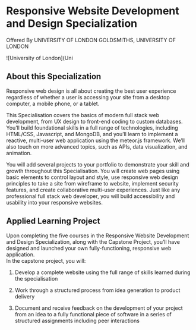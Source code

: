 # Responsive Website Development and Design Specialization
Offered By UNIVERSITY OF LONDON GOLDSMITHS, UNIVERSITY OF LONDON

![University of London](Uni

## About this Specialization
Responsive web design is all about creating the best user experience regardless of whether a user is accessing your site from a desktop computer, a mobile phone, or a tablet. 

This Specialisation covers the basics of modern full stack web development, from UX design to front-end coding to custom databases. You’ll build foundational skills in a full range of technologies, including HTML/CSS, Javascript, and MongoDB, and you’ll learn to implement a reactive, multi-user web application using the meteor.js framework. We’ll also touch on more advanced topics, such as APIs, data visualization, and animation.

You will add several projects to your portfolio to demonstrate your skill and growth throughout this Specialisation. You will create web pages using basic elements to control layout and style, use responsive web design principles to take a site from wireframe to website, implement security features, and create collaborative multi-user experiences. Just like any professional full stack web developer, you will build accessibility and usability into your responsive websites.

## Applied Learning Project
Upon completing the five courses in the Responsive Website Development and Design Specialization, along with the Capstone Project, you’ll have designed and launched your own fully-functioning, responsive web application.                                                                                                                                                              
In the capstone project, you will:

1. Develop a complete website using the full range of skills learned during the specialisation

2. Work through a structured process from idea generation to product delivery

3. Document and receive feedback on the development of your project from an idea to a fully functional piece of software in a series of structured assignments including peer interactions
